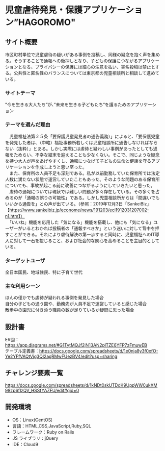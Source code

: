 # 児童虐待発見・保護アプリケーション”HAGOROMO"

## サイト概要

市区町村単位で児童虐待の疑いがある事例を投稿し、同様の疑念を抱く声を集める。そうすることで通報への後押しとなり、子どもの保護につながるアプリケーションとなる。プライバシーの保護には細心の注意を払い、実名投稿は禁止とする。公共性と匿名性のバランスについては東京都の児童相談所と相談して進めている。

### サイトテーマ

”今を生きる大人たち”が、”未来を生きる子どもたち”を護るためのアプリケーション

### テーマを選んだ理由

　児童福祉法第２５条「要保護児童発見者の通告義務）」によると、「要保護児童を発見した者は、（中略）福祉事務所若しくは児童相談所に通告しなければならない（抜粋）」とある。しかし実際には虐待と疑わしい事例があったとしても通報をためらい、不幸な結末を迎えることも少なくない。そこで、同じような疑念を持つ大人が声をあげやすくし、通報につなげて子どもの生命と健康を守るアプリケーションを作成しようと思い至った。<br>
　また、保育所の人員不足も深刻である。私が以前勤務していた保育所では法定人数に満たない状態で運営していたこともあった。そのような問題のある保育所についても、事故が起こる前に改善につながるようにしていきたいと思った。<br>
　虐待の通報については現状では難しい問題が多々存在している。その多くを占めるのが「通報の誤りの可能性」である。しかし児童相談所からは「間違いでもいいから通告を」との声が出ている。（参照：2019年12月3日「SankeiBiz」 【https://www.sankeibiz.jp/econome/news/191203/eci1912031207002-n1.htm】）<br>
　「いいね」機能を応用した「気になる」機能を搭載し、他にも「気になる」ユーザーがいるとわかれば投稿者の「通報すべきか」という迷いに対して背中を押すことができる。それにより虐待解決の第一歩すると同時に、児童福祉へのIT導入に対して一石を投じること、および社会的な関心を高めることを主目的としている。

### ターゲットユーザ

全日本国民、地域住民、特に子育て世代

### 主な利用シーン

ほんの僅かでも虐待が疑われる事例を発見した場合<br>
自分の子どもの通う園や、勤務先が人員不足で運営していると感じた場合<br>
散歩中の園児に付き添う職員の数が足りているか疑問に思った場合

## 設計書

ER図：https://app.diagrams.net/#G1TytMQJf2jN13AN2plTZE6YFP7zFmuwEB<br>
テーブル定義書：https://docs.google.com/spreadsheets/d/1e0nja8y3f0xfO-Ye2YFfVAQtVig3QI2agRMwFUezBV4/edit?usp=sharing

## チャレンジ要素一覧

https://docs.google.com/spreadsheets/d/1kNDt0skUTDdK9UppWW0ukXM98zp6fIzQV_HSSfYAZFU/edit#gid=0

## 開発環境

- OS：Linux(CentOS)
- 言語：HTML,CSS,JavaScript,Ruby,SQL
- フレームワーク：Ruby on Rails
- JS ライブラリ：jQuery
- IDE：Cloud9

